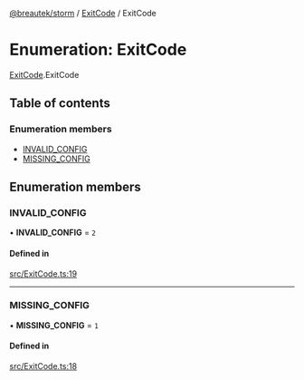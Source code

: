 [@breautek/storm](../README.md) / [ExitCode](../modules/ExitCode.md) / ExitCode

# Enumeration: ExitCode

[ExitCode](../modules/ExitCode.md).ExitCode

## Table of contents

### Enumeration members

- [INVALID\_CONFIG](ExitCode.ExitCode-1.md#invalid_config)
- [MISSING\_CONFIG](ExitCode.ExitCode-1.md#missing_config)

## Enumeration members

### INVALID\_CONFIG

• **INVALID\_CONFIG** = `2`

#### Defined in

[src/ExitCode.ts:19](https://github.com/breautek/storm/blob/6ea3887/src/ExitCode.ts#L19)

___

### MISSING\_CONFIG

• **MISSING\_CONFIG** = `1`

#### Defined in

[src/ExitCode.ts:18](https://github.com/breautek/storm/blob/6ea3887/src/ExitCode.ts#L18)
